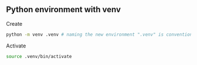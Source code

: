 ## Python environment with venv

Create

```bash
python -m venv .venv # naming the new environment ".venv" is convention
```

Activate

```bash
source .venv/bin/activate
```